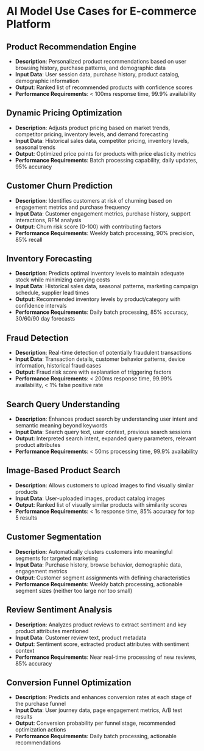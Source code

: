 # AI Model Use Cases for E-commerce Platform

## Product Recommendation Engine
- **Description**: Personalized product recommendations based on user browsing history, purchase patterns, and demographic data
- **Input Data**: User session data, purchase history, product catalog, demographic information
- **Output**: Ranked list of recommended products with confidence scores
- **Performance Requirements**: < 100ms response time, 99.9% availability

## Dynamic Pricing Optimization
- **Description**: Adjusts product pricing based on market trends, competitor pricing, inventory levels, and demand forecasting
- **Input Data**: Historical sales data, competitor pricing, inventory levels, seasonal trends
- **Output**: Optimized price points for products with price elasticity metrics
- **Performance Requirements**: Batch processing capability, daily updates, 95% accuracy

## Customer Churn Prediction
- **Description**: Identifies customers at risk of churning based on engagement metrics and purchase frequency
- **Input Data**: Customer engagement metrics, purchase history, support interactions, RFM analysis
- **Output**: Churn risk score (0-100) with contributing factors
- **Performance Requirements**: Weekly batch processing, 90% precision, 85% recall

## Inventory Forecasting
- **Description**: Predicts optimal inventory levels to maintain adequate stock while minimizing carrying costs
- **Input Data**: Historical sales data, seasonal patterns, marketing campaign schedule, supplier lead times
- **Output**: Recommended inventory levels by product/category with confidence intervals
- **Performance Requirements**: Daily batch processing, 85% accuracy, 30/60/90 day forecasts

## Fraud Detection
- **Description**: Real-time detection of potentially fraudulent transactions
- **Input Data**: Transaction details, customer behavior patterns, device information, historical fraud cases
- **Output**: Fraud risk score with explanation of triggering factors
- **Performance Requirements**: < 200ms response time, 99.99% availability, < 1% false positive rate

## Search Query Understanding
- **Description**: Enhances product search by understanding user intent and semantic meaning beyond keywords
- **Input Data**: Search query text, user context, previous search sessions
- **Output**: Interpreted search intent, expanded query parameters, relevant product attributes
- **Performance Requirements**: < 50ms processing time, 99.9% availability

## Image-Based Product Search
- **Description**: Allows customers to upload images to find visually similar products
- **Input Data**: User-uploaded images, product catalog images
- **Output**: Ranked list of visually similar products with similarity scores
- **Performance Requirements**: < 1s response time, 85% accuracy for top 5 results

## Customer Segmentation
- **Description**: Automatically clusters customers into meaningful segments for targeted marketing
- **Input Data**: Purchase history, browse behavior, demographic data, engagement metrics
- **Output**: Customer segment assignments with defining characteristics
- **Performance Requirements**: Weekly batch processing, actionable segment sizes (neither too large nor too small)

## Review Sentiment Analysis
- **Description**: Analyzes product reviews to extract sentiment and key product attributes mentioned
- **Input Data**: Customer review text, product metadata
- **Output**: Sentiment score, extracted product attributes with sentiment context
- **Performance Requirements**: Near real-time processing of new reviews, 85% accuracy

## Conversion Funnel Optimization
- **Description**: Predicts and enhances conversion rates at each stage of the purchase funnel
- **Input Data**: User journey data, page engagement metrics, A/B test results
- **Output**: Conversion probability per funnel stage, recommended optimization actions
- **Performance Requirements**: Daily batch processing, actionable recommendations